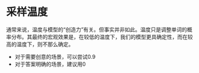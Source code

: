 # 采样温度

通常来说，温度与模型的“创造力”有关。但事实并非如此。温度只是调整单词的概率分布。其最终的宏观效果是，在较低的温度下，我们的模型更具确定性，而在较高的温度下，则不那么确定。

* 对于需要创意的场景，可以尝试0.9
* 对于答案明确的场景，建议用0
